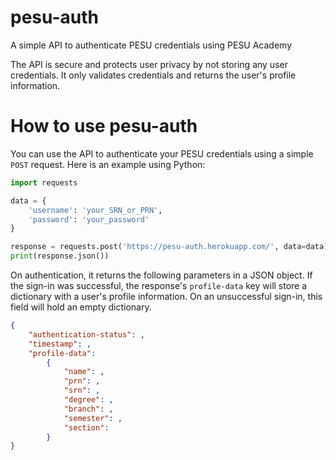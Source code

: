 # pesu-auth
A simple API to authenticate PESU credentials using PESU Academy

The API is secure and protects user privacy by not storing any user credentials. It only validates credentials and returns the user's profile information.

# How to use pesu-auth

You can use the API to authenticate your PESU credentials using a simple ```POST``` request. Here is an example using Python:

```python
import requests

data = {
    'username': 'your_SRN_or_PRN',
    'password': 'your_password'
}

response = requests.post('https://pesu-auth.herokuapp.com/', data=data)
print(response.json())
```

On authentication, it returns the following parameters in a JSON object. If the sign-in was successful, the response's 
`profile-data` key will store a dictionary with a user's profile information. On an unsuccessful sign-in, this field will hold an empty dictionary.

```json
{
    "authentication-status": , 
    "timestamp": , 
    "profile-data": 
        {
            "name": , 
            "prn": , 
            "srn": , 
            "degree": , 
            "branch": , 
            "semester": ,
            "section": 
        }
}
```